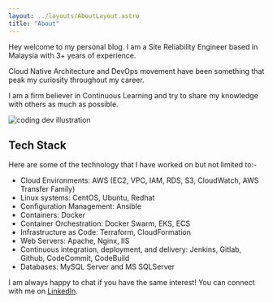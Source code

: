 ```yaml
---
layout: ../layouts/AboutLayout.astro
title: "About"
---
```


Hey welcome to my personal blog. I am a Site Reliability Engineer based in Malaysia with 3+ years of experience.

Cloud Native Architecture and DevOps movement have been something that peak my curiosity throughout my career.

I am a firm believer in Continuous Learning and try to share my knowledge with others as much as possible.

<div>
  <img src="/assets/dev.svg" class="sm:w-1/2 mx-auto" alt="coding dev illustration">
</div>

## Tech Stack

Here are some of the technology that I have worked on but not limited to:-

- Cloud Environments: AWS (EC2, VPC, IAM, RDS, S3, CloudWatch, AWS Transfer Family)
- Linux systems: CentOS, Ubuntu, Redhat
- Configuration Management: Ansible
- Containers: Docker
- Container Orchestration: Docker Swarm, EKS, ECS
- Infrastructure as Code: Terraform, CloudFormation
- Web Servers: Apache, Nginx, IIS
- Continuous integration, deployment, and delivery: Jenkins, Gitlab, Github, CodeCommit, CodeBuild
- Databases: MySQL Server and MS SQLServer

I am always happy to chat if you have the same interest! You can connect with me on [LinkedIn](https://www.linkedin.com/in/farhan-zainudin/).
